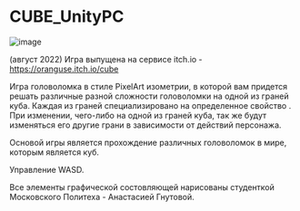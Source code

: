 # CUBE_UnityPC
![image](https://user-images.githubusercontent.com/51047366/186431843-f4ef9c21-9563-494b-907c-18dc6a74d1fa.png)

(август 2022) Игра выпущена на сервисе itch.io - https://oranguse.itch.io/cube

Игра головоломка в стиле PixelArt изометрии, в которой вам придется решать различные разной сложности головоломки на одной из граней куба. Каждая из граней специализировано на определенное свойство . При изменении, чего-либо на одной из граней куба, так же будут изменяться его другие грани в зависимости от действий персонажа.

Основой игры является прохождение различных головоломок в мире, которым является куб.

Управление WASD.

Все элементы графической состовляющей нарисованы студенткой Московского Политеха - Анастасией Гнутовой.
